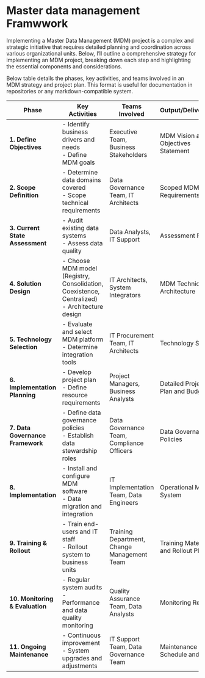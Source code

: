 # Master data management Framwwork
Implementing a Master Data Management (MDM) project is a complex and strategic initiative that requires detailed planning and coordination across various organizational units. Below, I’ll outline a comprehensive strategy for implementing an MDM project, breaking down each step and highlighting the essential components and considerations.

Below table details the phases, key activities, and teams involved in an MDM strategy and project plan. This format is useful for documentation in repositories or any markdown-compatible system.

| Phase                     | Key Activities                                                                       | Teams Involved                                        | Output/Deliverable                                            |
|---------------------------|--------------------------------------------------------------------------------------|-------------------------------------------------------|--------------------------------------------------------------|
| **1. Define Objectives**  | - Identify business drivers and needs<br>- Define MDM goals                          | Executive Team, Business Stakeholders                 | MDM Vision and Objectives Statement                           |
| **2. Scope Definition**   | - Determine data domains covered<br>- Scope technical requirements                   | Data Governance Team, IT Architects                   | Scoped MDM Requirements                                       |
| **3. Current State Assessment** | - Audit existing data systems<br>- Assess data quality                              | Data Analysts, IT Support                             | Assessment Report                                             |
| **4. Solution Design**    | - Choose MDM model (Registry, Consolidation, Coexistence, Centralized)<br>- Architecture design | IT Architects, System Integrators                    | MDM Technical Architecture                                    |
| **5. Technology Selection** | - Evaluate and select MDM platform<br>- Determine integration tools                  | IT Procurement Team, IT Architects                    | Technology Stack                                              |
| **6. Implementation Planning** | - Develop project plan<br>- Define resource requirements                          | Project Managers, Business Analysts                   | Detailed Project Plan and Budget                              |
| **7. Data Governance Framework** | - Define data governance policies<br>- Establish data stewardship roles           | Data Governance Team, Compliance Officers             | Data Governance Policies                                      |
| **8. Implementation**     | - Install and configure MDM software<br>- Data migration and integration             | IT Implementation Team, Data Engineers                | Operational MDM System                                        |
| **9. Training & Rollout** | - Train end-users and IT staff<br>- Rollout system to business units                 | Training Department, Change Management Team           | Training Materials and Rollout Plan                           |
| **10. Monitoring & Evaluation** | - Regular system audits<br>- Performance and data quality monitoring              | Quality Assurance Team, Data Analysts                 | Monitoring Reports                                            |
| **11. Ongoing Maintenance** | - Continuous improvement<br>- System upgrades and adjustments                      | IT Support Team, Data Governance Team                 | Maintenance Schedule and Logs                                 |
